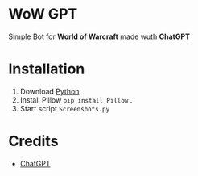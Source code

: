 # WoW GPT 

Simple Bot for **World of Warcraft** made wuth **ChatGPT**

# Installation

1. Download [Python](https://www.python.org/downloads/)
2. Install Pillow `pip install Pillow` .
3. Start script `Screenshots.py`

# Credits

- [ChatGPT](https://chat.openai.com/)
